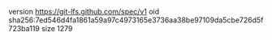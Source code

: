 version https://git-lfs.github.com/spec/v1
oid sha256:7ed546d4fa1861a59a97c4973165e3736aa38be97109da5cbe726d5f723ba119
size 1279

